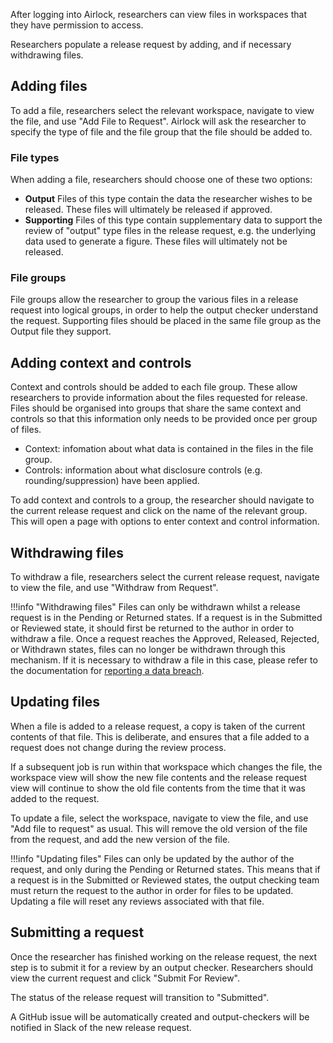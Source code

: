 After logging into Airlock, researchers can view files in workspaces that they
have permission to access.

Researchers populate a release request by adding, and if necessary withdrawing
files.

## Adding files

To add a file, researchers select the relevant workspace, navigate to view the file, and
use "Add File to Request". Airlock will ask the researcher to specify the type of
file and the file group that the file should be added to.

### File types

When adding a file, researchers should choose one of these two options:

- **Output** Files of this type contain the data the researcher wishes to be
  released. These files will ultimately be released if approved.
- **Supporting** Files of this type contain supplementary data to support the
  review of "output" type files in the release request, e.g. the underlying data used to generate a figure. These files will ultimately not be released.

### File groups

File groups allow the researcher to group the various files in a release request
into logical groups, in order to help the output checker understand the request.
Supporting files should be placed in the same file group as the Output file they support. 

## Adding context and controls

Context and controls should be added to each file group. These allow researchers to
provide information about the files requested for release. Files should be organised
into groups that share the same context and controls so that this information only
needs to be provided once per group of files.

* Context: infomation about what data is contained in the files in the file group.
* Controls: information about what disclosure controls (e.g. rounding/suppression) have been applied.

To add context and controls to a group, the researcher should navigate to the current
release request and click on the name of the relevant group. This will open a page with
options to enter context and control information.

## Withdrawing files

To withdraw a file, researchers select the current release request, navigate to view the file,
and use "Withdraw from Request".

!!!info "Withdrawing files"
    Files can only be withdrawn whilst a release request is in the Pending or Returned states.
    If a request is in the Submitted or Reviewed state, it should first be returned to
    the author in order to withdraw a file.
    Once a request reaches the Approved, Released, Rejected, or Withdrawn states,
    files can no longer be withdrawn through this mechanism. If it is necessary
    to withdraw a file in this case, please refer to the documentation for
    [reporting a data breach](https://docs.opensafely.org/releasing-files/#reporting-a-data-breach).


## Updating files

When a file is added to a release request, a copy is taken of the current contents
of that file. This is deliberate, and ensures that a file added to a request
does not change during the review process.

If a subsequent job is run within that workspace which changes the file,
the workspace view will show the new file contents and the release request view
will continue to show the old file contents from the time that it was added to
the request.

To update a file, select the workspace, navigate to view the file,
and use "Add file to request" as usual. This will remove the old version of the file
from the request, and add the new version of the file.

!!!info "Updating files"
    Files can only be updated by the author of the request, and only during the Pending
    or Returned states.
    This means that if a request is in the Submitted or Reviewed states, the output
    checking team must return the request to the author in order for files to be updated.
    Updating a file will reset any reviews associated with that file.


## Submitting a request

Once the researcher has finished working on the release request, the next step is to
submit it for a review by an output checker. Researchers should view the current request
and click "Submit For Review".

The status of the release request will transition to "Submitted".

A GitHub issue will be automatically created and output-checkers will be notified
in Slack of the new release request.

